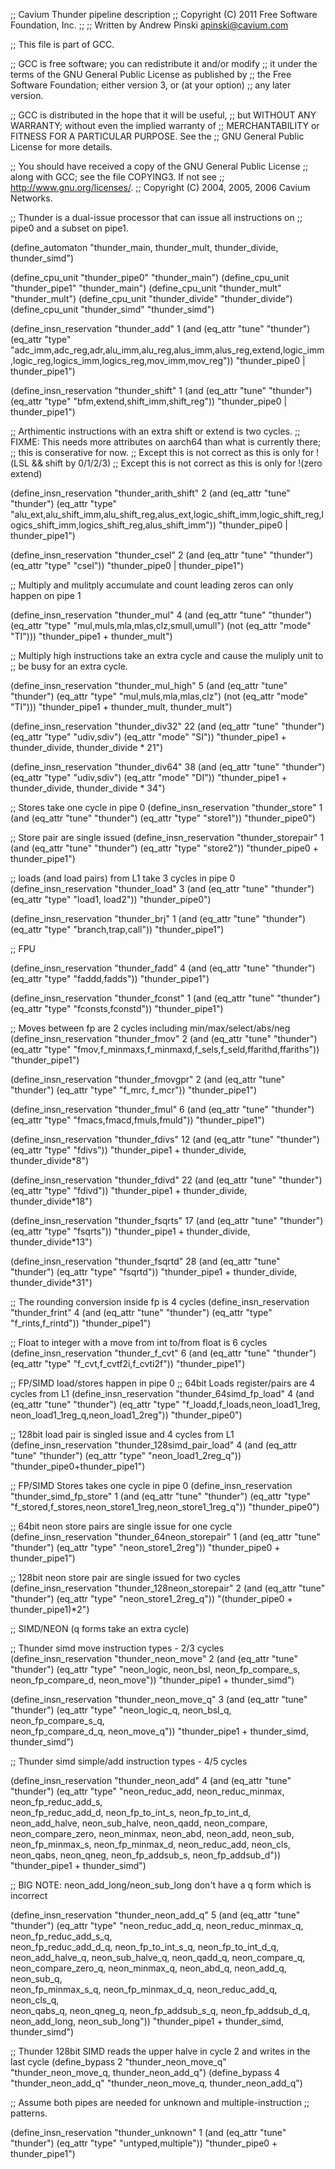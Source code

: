 ;; Cavium Thunder pipeline description
;; Copyright (C) 2011 Free Software Foundation, Inc.
;;
;; Written by Andrew Pinski  <apinski@cavium.com>

;; This file is part of GCC.

;; GCC is free software; you can redistribute it and/or modify
;; it under the terms of the GNU General Public License as published by
;; the Free Software Foundation; either version 3, or (at your option)
;; any later version.

;; GCC is distributed in the hope that it will be useful,
;; but WITHOUT ANY WARRANTY; without even the implied warranty of
;; MERCHANTABILITY or FITNESS FOR A PARTICULAR PURPOSE.  See the
;; GNU General Public License for more details.

;; You should have received a copy of the GNU General Public License
;; along with GCC; see the file COPYING3.  If not see
;; <http://www.gnu.org/licenses/>.
;;   Copyright (C) 2004, 2005, 2006 Cavium Networks.


;; Thunder is a dual-issue processor that can issue all instructions on
;; pipe0 and a subset on pipe1.


(define_automaton "thunder_main, thunder_mult, thunder_divide, thunder_simd")

(define_cpu_unit "thunder_pipe0" "thunder_main")
(define_cpu_unit "thunder_pipe1" "thunder_main")
(define_cpu_unit "thunder_mult" "thunder_mult")
(define_cpu_unit "thunder_divide" "thunder_divide")
(define_cpu_unit "thunder_simd" "thunder_simd")

(define_insn_reservation "thunder_add" 1
  (and (eq_attr "tune" "thunder")
       (eq_attr "type" "adc_imm,adc_reg,adr,alu_imm,alu_reg,alus_imm,alus_reg,extend,logic_imm,logic_reg,logics_imm,logics_reg,mov_imm,mov_reg"))
  "thunder_pipe0 | thunder_pipe1")

(define_insn_reservation "thunder_shift" 1
  (and (eq_attr "tune" "thunder")
       (eq_attr "type" "bfm,extend,shift_imm,shift_reg"))
  "thunder_pipe0 | thunder_pipe1")


;; Arthimentic instructions with an extra shift or extend is two cycles.
;; FIXME: This needs more attributes on aarch64 than what is currently there;
;;    this is conserative for now.
;; Except this is not correct as this is only for !(LSL && shift by 0/1/2/3)
;; Except this is not correct as this is only for !(zero extend)

(define_insn_reservation "thunder_arith_shift" 2
  (and (eq_attr "tune" "thunder")
       (eq_attr "type" "alu_ext,alu_shift_imm,alu_shift_reg,alus_ext,logic_shift_imm,logic_shift_reg,logics_shift_imm,logics_shift_reg,alus_shift_imm"))
  "thunder_pipe0 | thunder_pipe1")

(define_insn_reservation "thunder_csel" 2
  (and (eq_attr "tune" "thunder")
       (eq_attr "type" "csel"))
  "thunder_pipe0 | thunder_pipe1")

;; Multiply and mulitply accumulate and count leading zeros can only happen on pipe 1

(define_insn_reservation "thunder_mul" 4
  (and (eq_attr "tune" "thunder")
       (eq_attr "type" "mul,muls,mla,mlas,clz,smull,umull")
       (not (eq_attr "mode" "TI")))
  "thunder_pipe1 + thunder_mult")

;; Multiply high instructions take an extra cycle and cause the muliply unit to
;; be busy for an extra cycle.

(define_insn_reservation "thunder_mul_high" 5
  (and (eq_attr "tune" "thunder")
       (eq_attr "type" "mul,muls,mla,mlas,clz")
       (not (eq_attr "mode" "TI")))
  "thunder_pipe1 + thunder_mult, thunder_mult")

(define_insn_reservation "thunder_div32" 22
  (and (eq_attr "tune" "thunder")
       (eq_attr "type" "udiv,sdiv")
       (eq_attr "mode" "SI"))
  "thunder_pipe1 + thunder_divide, thunder_divide * 21")

(define_insn_reservation "thunder_div64" 38
  (and (eq_attr "tune" "thunder")
       (eq_attr "type" "udiv,sdiv")
       (eq_attr "mode" "DI"))
  "thunder_pipe1 + thunder_divide, thunder_divide * 34")

;; Stores take one cycle in pipe 0
(define_insn_reservation "thunder_store" 1
  (and (eq_attr "tune" "thunder")
       (eq_attr "type" "store1"))
  "thunder_pipe0")

;; Store pair are single issued
(define_insn_reservation "thunder_storepair" 1
  (and (eq_attr "tune" "thunder")
       (eq_attr "type" "store2"))
  "thunder_pipe0 + thunder_pipe1")


;; loads (and load pairs) from L1 take 3 cycles in pipe 0
(define_insn_reservation "thunder_load" 3
  (and (eq_attr "tune" "thunder")
       (eq_attr "type" "load1, load2"))
  "thunder_pipe0")

(define_insn_reservation "thunder_brj" 1
  (and (eq_attr "tune" "thunder")
       (eq_attr "type" "branch,trap,call"))
  "thunder_pipe1")

;; FPU

(define_insn_reservation "thunder_fadd" 4
  (and (eq_attr "tune" "thunder")
       (eq_attr "type" "faddd,fadds"))
  "thunder_pipe1")

(define_insn_reservation "thunder_fconst" 1
  (and (eq_attr "tune" "thunder")
       (eq_attr "type" "fconsts,fconstd"))
  "thunder_pipe1")

;; Moves between fp are 2 cycles including min/max/select/abs/neg
(define_insn_reservation "thunder_fmov" 2
  (and (eq_attr "tune" "thunder")
       (eq_attr "type" "fmov,f_minmaxs,f_minmaxd,f_sels,f_seld,ffarithd,ffariths"))
  "thunder_pipe1")

(define_insn_reservation "thunder_fmovgpr" 2
  (and (eq_attr "tune" "thunder")
       (eq_attr "type" "f_mrc, f_mcr"))
  "thunder_pipe1")

(define_insn_reservation "thunder_fmul" 6
  (and (eq_attr "tune" "thunder")
       (eq_attr "type" "fmacs,fmacd,fmuls,fmuld"))
  "thunder_pipe1")

(define_insn_reservation "thunder_fdivs" 12
  (and (eq_attr "tune" "thunder")
       (eq_attr "type" "fdivs"))
  "thunder_pipe1 + thunder_divide, thunder_divide*8")

(define_insn_reservation "thunder_fdivd" 22
  (and (eq_attr "tune" "thunder")
       (eq_attr "type" "fdivd"))
  "thunder_pipe1 + thunder_divide, thunder_divide*18")

(define_insn_reservation "thunder_fsqrts" 17
  (and (eq_attr "tune" "thunder")
       (eq_attr "type" "fsqrts"))
  "thunder_pipe1 + thunder_divide, thunder_divide*13")

(define_insn_reservation "thunder_fsqrtd" 28
  (and (eq_attr "tune" "thunder")
       (eq_attr "type" "fsqrtd"))
  "thunder_pipe1 + thunder_divide, thunder_divide*31")

;; The rounding conversion inside fp is 4 cycles
(define_insn_reservation "thunder_frint" 4
  (and (eq_attr "tune" "thunder")
       (eq_attr "type" "f_rints,f_rintd"))
  "thunder_pipe1")

;; Float to integer with a move from int to/from float is 6 cycles
(define_insn_reservation "thunder_f_cvt" 6
  (and (eq_attr "tune" "thunder")
       (eq_attr "type" "f_cvt,f_cvtf2i,f_cvti2f"))
  "thunder_pipe1")

;; FP/SIMD load/stores happen in pipe 0
;; 64bit Loads register/pairs are 4 cycles from L1
(define_insn_reservation "thunder_64simd_fp_load" 4
  (and (eq_attr "tune" "thunder")
       (eq_attr "type" "f_loadd,f_loads,neon_load1_1reg,\
			neon_load1_1reg_q,neon_load1_2reg"))
  "thunder_pipe0")

;; 128bit load pair is singled issue and 4 cycles from L1
(define_insn_reservation "thunder_128simd_pair_load" 4
  (and (eq_attr "tune" "thunder")
       (eq_attr "type" "neon_load1_2reg_q"))
  "thunder_pipe0+thunder_pipe1")

;; FP/SIMD Stores takes one cycle in pipe 0
(define_insn_reservation "thunder_simd_fp_store" 1
  (and (eq_attr "tune" "thunder")
       (eq_attr "type" "f_stored,f_stores,neon_store1_1reg,neon_store1_1reg_q"))
  "thunder_pipe0")

;; 64bit neon store pairs are single issue for one cycle
(define_insn_reservation "thunder_64neon_storepair" 1
  (and (eq_attr "tune" "thunder")
       (eq_attr "type" "neon_store1_2reg"))
  "thunder_pipe0 + thunder_pipe1")

;; 128bit neon store pair are single issued for two cycles
(define_insn_reservation "thunder_128neon_storepair" 2
  (and (eq_attr "tune" "thunder")
       (eq_attr "type" "neon_store1_2reg_q"))
  "(thunder_pipe0 + thunder_pipe1)*2")


;; SIMD/NEON (q forms take an extra cycle)

;; Thunder simd move instruction types - 2/3 cycles
(define_insn_reservation "thunder_neon_move" 2
  (and (eq_attr "tune" "thunder")
       (eq_attr "type" "neon_logic, neon_bsl, neon_fp_compare_s, \
			neon_fp_compare_d, neon_move"))
  "thunder_pipe1 + thunder_simd")

(define_insn_reservation "thunder_neon_move_q" 3
  (and (eq_attr "tune" "thunder")
       (eq_attr "type" "neon_logic_q, neon_bsl_q, neon_fp_compare_s_q, \
			neon_fp_compare_d_q, neon_move_q"))
  "thunder_pipe1 + thunder_simd, thunder_simd")


;; Thunder simd simple/add instruction types - 4/5 cycles

(define_insn_reservation "thunder_neon_add" 4
  (and (eq_attr "tune" "thunder")
       (eq_attr "type" "neon_reduc_add, neon_reduc_minmax, neon_fp_reduc_add_s, \
			neon_fp_reduc_add_d, neon_fp_to_int_s, neon_fp_to_int_d, \
			neon_add_halve, neon_sub_halve, neon_qadd, neon_compare, \
			neon_compare_zero, neon_minmax, neon_abd, neon_add, neon_sub, \
			neon_fp_minmax_s, neon_fp_minmax_d, neon_reduc_add, neon_cls, \
			neon_qabs, neon_qneg, neon_fp_addsub_s, neon_fp_addsub_d"))
  "thunder_pipe1 + thunder_simd")

;; BIG NOTE: neon_add_long/neon_sub_long don't have a q form which is incorrect

(define_insn_reservation "thunder_neon_add_q" 5
  (and (eq_attr "tune" "thunder")
       (eq_attr "type" "neon_reduc_add_q, neon_reduc_minmax_q, neon_fp_reduc_add_s_q, \
			neon_fp_reduc_add_d_q, neon_fp_to_int_s_q, neon_fp_to_int_d_q, \
			neon_add_halve_q, neon_sub_halve_q, neon_qadd_q, neon_compare_q, \
			neon_compare_zero_q, neon_minmax_q, neon_abd_q, neon_add_q, neon_sub_q, \
			neon_fp_minmax_s_q, neon_fp_minmax_d_q, neon_reduc_add_q, neon_cls_q, \
			neon_qabs_q, neon_qneg_q, neon_fp_addsub_s_q, neon_fp_addsub_d_q, \
			neon_add_long, neon_sub_long"))
  "thunder_pipe1 + thunder_simd, thunder_simd")


;; Thunder 128bit SIMD reads the upper halve in cycle 2 and writes in the last cycle
(define_bypass 2 "thunder_neon_move_q" "thunder_neon_move_q, thunder_neon_add_q")
(define_bypass 4 "thunder_neon_add_q" "thunder_neon_move_q, thunder_neon_add_q")

;; Assume both pipes are needed for unknown and multiple-instruction
;; patterns.

(define_insn_reservation "thunder_unknown" 1
  (and (eq_attr "tune" "thunder")
       (eq_attr "type" "untyped,multiple"))
  "thunder_pipe0 + thunder_pipe1")


